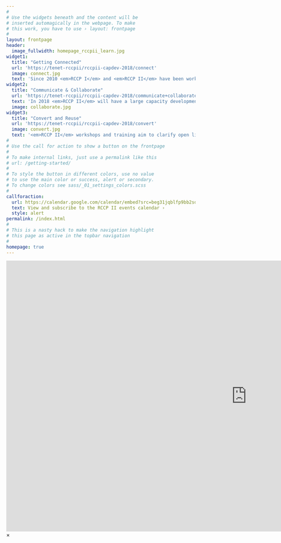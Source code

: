 ```yaml
---
#
# Use the widgets beneath and the content will be
# inserted automagically in the webpage. To make
# this work, you have to use › layout: frontpage
#
layout: frontpage
header:
  image_fullwidth: homepage_rccpii_learn.jpg
widget1:
  title: "Getting Connected"
  url: 'https://tenet-rccpii/rccpii-capdev-2018/connect'
  image: connect.jpg
  text: 'Since 2010 <em>RCCP I</em> and <em>RCCP II</em> have been working with stakeholders to bring Internet connectivity to various higher education and research sites around South Africa. The project is a collaboration between DHET, USAF, TENET, and others.'
widget2:
  title: "Communicate & Collaborate"
  url: 'https://tenet-rccpii/rccpii-capdev-2018/communicate+collaborate'
  text: 'In 2018 <em>RCCP II</em> will have a large capacity development component. Researchers, students, as well as IT and Library staff will have an opportunity to meet in person and virtually to learn about new concepts and tools applicable to their work in modern day academia and beyond.'
  image: collaborate.jpg
widget3:
  title: "Convert and Reuse"
  url: 'https://tenet-rccpii/rccpii-capdev-2018/convert'
  image: convert.jpg
  text: '<em>RCCP II</em> workshops and training aim to clarify open licences and encourage the re-use of openly shared data, software, scripts, images, training materials and more.'
#
# Use the call for action to show a button on the frontpage
#
# To make internal links, just use a permalink like this
# url: /getting-started/
#
# To style the button in different colors, use no value
# to use the main color or success, alert or secondary.
# To change colors see sass/_01_settings_colors.scss
#
callforaction:
  url: https://calendar.google.com/calendar/embed?src=beg31jqblfp9bb2sd8eba2fpgs%40group.calendar.google.com&ctz=Africa%2FJohannesburg
  text: View and subscribe to the RCCP II events calendar ›
  style: alert
permalink: /index.html
#
# This is a nasty hack to make the navigation highlight
# this page as active in the topbar navigation
#
homepage: true
---
```


<div id="videoModal" class="reveal-modal large" data-reveal="">
  <div class="flex-video widescreen vimeo" style="display: block;">
    <iframe width="1280" height="720" src="https://www.youtube.com/embed/3b5zCFSmVvU" frameborder="0" allowfullscreen></iframe>
  </div>
  <a class="close-reveal-modal">&#215;</a>
</div>
